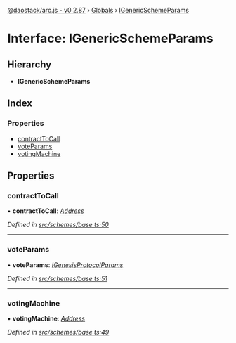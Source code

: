 [@daostack/arc.js - v0.2.87](../README.md) › [Globals](../globals.md) › [IGenericSchemeParams](igenericschemeparams.md)

# Interface: IGenericSchemeParams

## Hierarchy

* **IGenericSchemeParams**

## Index

### Properties

* [contractToCall](igenericschemeparams.md#contracttocall)
* [voteParams](igenericschemeparams.md#voteparams)
* [votingMachine](igenericschemeparams.md#votingmachine)

## Properties

###  contractToCall

• **contractToCall**: *[Address](../globals.md#address)*

*Defined in [src/schemes/base.ts:50](https://github.com/daostack/alchemy-monorepo/blob/6a18bc5/packages/arc.js/src/schemes/base.ts#L50)*

___

###  voteParams

• **voteParams**: *[IGenesisProtocolParams](igenesisprotocolparams.md)*

*Defined in [src/schemes/base.ts:51](https://github.com/daostack/alchemy-monorepo/blob/6a18bc5/packages/arc.js/src/schemes/base.ts#L51)*

___

###  votingMachine

• **votingMachine**: *[Address](../globals.md#address)*

*Defined in [src/schemes/base.ts:49](https://github.com/daostack/alchemy-monorepo/blob/6a18bc5/packages/arc.js/src/schemes/base.ts#L49)*
